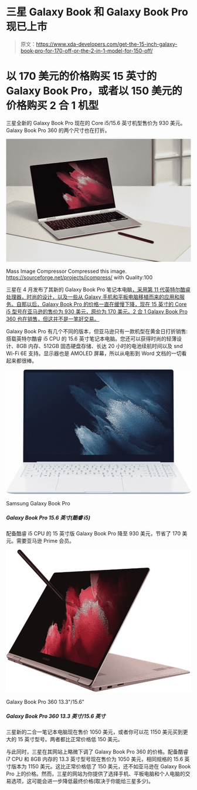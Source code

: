 # 三星 Galaxy Book 和 Galaxy Book Pro 现已上市

> 原文：<https://www.xda-developers.com/get-the-15-inch-galaxy-book-pro-for-170-off-or-the-2-in-1-model-for-150-off/>

# 以 170 美元的价格购买 15 英寸的 Galaxy Book Pro，或者以 150 美元的价格购买 2 合 1 机型

三星全新的 Galaxy Book Pro 现在的 Core i5/15.6 英寸机型售价为 930 美元。Galaxy Book Pro 360 的两个尺寸也在打折。

 <picture>![Samsung Galaxy Book Pro 360 in clamshell mode with pen](img/94e82b2ddedaa42ea9053785a32f0501.png)</picture> 

Mass Image Compressor Compressed this image. https://sourceforge.net/projects/icompress/ with Quality:100

三星在 4 月发布了其新的 Galaxy Book Pro 笔记本电脑[，采用第 11 代英特尔酷睿处理器，时尚的设计，以及一些从 Galaxy 手机和平板电脑移植而来的应用和服务。自那以后，Galaxy Book Pro 的价格一直在缓慢下降，现在 15 英寸的 Core i5 型号在亚马逊的售价为 930 美元，原价为 170 美元。2 合 1 Galaxy Book Pro 360 也在销售，但这并不是一笔好交易。](https://www.xda-developers.com/samsung-galaxy-book-pro-laptops-2021/)

Galaxy Book Pro 有几个不同的版本，但亚马逊只有一款机型在黄金日打折销售:搭载英特尔酷睿 i5 CPU 的 15.6 英寸笔记本电脑。您还可以获得时尚的轻薄设计、8GB 内存、512GB 固态硬盘存储、长达 20 小时的电池续航时间以及 snd Wi-Fi 6E 支持。显示器也是 AMOLED 屏幕，所以从电影到 Word 文档的一切看起来都很棒。

 <picture>![The Samsung Galaxy Book Pro is one of the best Samsung laptops yet, packing an 11th gen Intel i5, an AMOLED display, and 8GB of RAM.](img/939b72c40211fc73615ae17e465bce5e.png)</picture> 

Samsung Galaxy Book Pro

##### Galaxy Book Pro 15.6 英寸(酷睿 i5)

配备酷睿 i5 CPU 的 15 英寸版 Galaxy Book Pro 降至 930 美元，节省了 170 美元。需要亚马逊 Prime 会员。

 <picture>![Samsung's new 2-in-1 laptop is now available for $1,050, or you can get the larger 15-inch model for $1,150\. Both are $150 off normal prices.](img/9cd98df60fc544ca565586dd0d2d6a95.png)</picture> 

Galaxy Book Pro 360 13.3"/15.6"

##### Galaxy Book Pro 360 13.3 英寸/15.6 英寸

三星新的二合一笔记本电脑现在售价 1050 美元，或者你可以花 1150 美元买到更大的 15 英寸型号。两者都比正常价格低 150 美元。

与此同时，三星在其网站上略微下调了 Galaxy Book Pro 360 的价格。配备酷睿 i7 CPU 和 8GB 内存的 13.3 英寸型号现在售价为 1050 美元，相同规格的 15.6 英寸版本为 1150 美元。这比正常价格低了 150 美元，还不如亚马逊在 Galaxy Book Pro 上的价格。然而，三星的网站为你提供了选择手机、平板电脑和个人电脑的交易选项，这可能会进一步降低最终价格(取决于你能给三星多少)。